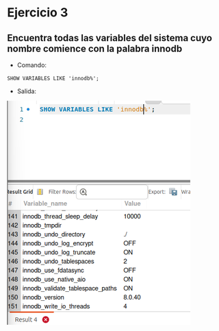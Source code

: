 # Ejercicio 3

## Encuentra todas las variables del sistema cuyo nombre comience con la palabra innodb

- Comando:

```comand
SHOW VARIABLES LIKE 'innodb%';
```

- Salida:

![alt text](image-2.png)
